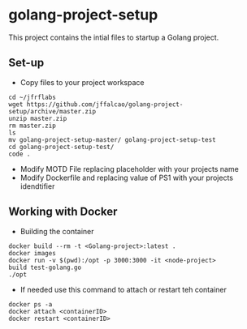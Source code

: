 # golang-project-setup

This project contains the intial files to startup a Golang project.

## Set-up

- Copy files to your project workspace
```
cd ~/jfrflabs
wget https://github.com/jffalcao/golang-project-setup/archive/master.zip
unzip master.zip
rm master.zip
ls 
mv golang-project-setup-master/ golang-project-setup-test
cd golang-project-setup-test/
code .
```
- Modify MOTD File replacing placeholder with your projects name
- Modify Dockerfile and replacing value of PS1 with your projects idendtifier

## Working with Docker

- Building the container
```
docker build --rm -t <Golang-project>:latest .
docker images
docker run -v $(pwd):/opt -p 3000:3000 -it <node-project>
build test-golang.go
./opt
```
- If needed use this command to attach or restart teh container
```
docker ps -a
docker attach <containerID>
docker restart <containerID>
```

